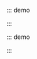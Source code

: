 ::: demo

<template>
  <lay-slider v-model="value"></lay-slider>
</template>

<script>
import { ref } from 'vue'

export default {
  setup() {
    const value = ref(50)
    return {
      value
    }
  }
}
</script>

:::

::: demo

<template>
  <lay-slider :vertical="vertical"></lay-slider>
</template>

<script>
import { ref } from 'vue'

export default {
  setup() {

    const vertical = ref(true)

    return {
        vertical
    }
  }
}
</script>

:::